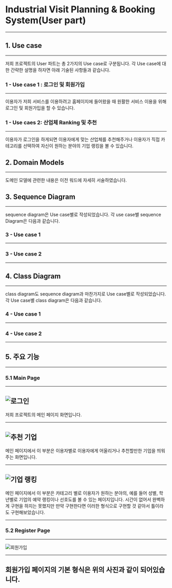 # Industrial Visit Planning & Booking System(User part)
------------------------------------------------------


## 1. Use case
-------------------------------------------------------
저희 프로젝트의 User 파트는 총 2가지의 Use case로 구분됩니다.
각 Use case에 대한 간략한 설명을 하자면 아래 기술된 사항들과 같습니다.

### 1 - Use case 1 : 로그인 및 회원가입
---------------------------------------------------------
이용자가 저희 서비스를 이용하려고 홈페이지에 들어왔을 때
원활한 서비스 이용을 위해 로그인 및 회원가입을 할 수 있습니다.

### 1 - Use caes 2: 산업체 Ranking 및 추천
----------------------------------------------------------
이용자가 로그인을 하게되면 이용자에게 맞는 산업체를 추천해주거나
이용자가 직접 카테고리를 선택하여 자신이 원하는 분야의 기업 랭킹을 볼 수 있습니다.


## 2. Domain Models
-------------------------------------------------------------
도메인 모델에 관련한 내용은 이전 워드에 자세히 서술하였습니다.


## 3. Sequence Diagram
--------------------------------------------------------------
sequence diagram은 Use case별로 작성되었습니다. 각 use case별 sequence Diagram은
다음과 같습니다.

### 3 - Use case 1 
--------------------------------------------------------

### 3 - Use case 2
--------------------------------------------------------


## 4. Class Diagram
-----------------------------------------------------------------
class diagram도 sequence diagram과 마찬가지로 Use case별로 작성되었습니다. 각 Use case별
class diagram은 다음과 같습니다.

### 4 - Use case 1
--------------------------------------------------------

### 4 - Use case 2
-------------------------------------------------------

## 5. 주요 기능
------------------------------------------------------------

### 5.1 Main Page
------------------------------------------------------------
![로그인](https://user-images.githubusercontent.com/64300578/120110411-47e83980-c1a8-11eb-8121-efadd1bb8202.PNG)
--------------------------------------------------------------------------------------------------------------
저희 프로젝트의 메인 페이지 화면입니다.


------------------------------------------------------------
![추천 기업](https://user-images.githubusercontent.com/64300578/120110606-20de3780-c1a9-11eb-9831-696852c135da.PNG)
--------------------------------------------------------------------------------------------------
메인 페이지에서 이 부분은 이용자별로 이용자에게 어울리거나 추천할만한 기업을 띄워주는 화면입니다.


-----------------------------------------------------------------------------------------
![기업 랭킹](https://user-images.githubusercontent.com/64300578/120110721-a2ce6080-c1a9-11eb-9c5e-f2339ecd049c.PNG)
------------------------------------------------------------------------------------------
메인 페이지에서 이 부분은 카테고리 별로 이용자가 원하는 분야의, 예를 들어 성별, 학년별로 기업의 예약 랭킹이나
선호도를 볼 수 있는 페이지입니다. 시간이 없어서 완벽하게 구현을 하지는 못했지만 만약 구현한다면 이러한 형식으로 
구현할 것 같아서 틀이라도 구현해보았습니다.

--------------------------------------------------------------------------------------------

### 5.2 Register Page
----------------------------------------------------
![회원가입](https://user-images.githubusercontent.com/64300578/120110901-841c9980-c1aa-11eb-9680-df1c797afd9b.PNG)

---------------------------------------------------
회원가입 페이지의 기본 형식은 위의 사진과 같이 되어있습니다.
----------------------------------------------------------------











